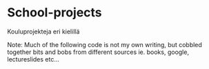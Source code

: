 # School-projects
Kouluprojekteja eri kielillä

Note: Much of the following code is not my own writing, but cobbled together bits and bobs from different sources 
ie. books, google, lectureslides etc...
